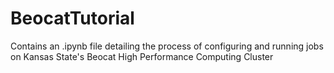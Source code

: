 # BeocatTutorial
<p>Contains an .ipynb file detailing the process of configuring and running jobs on Kansas State's Beocat High Performance Computing Cluster</p>